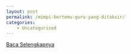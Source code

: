 ```yaml
---
layout: post
permalink: /mimpi-bertemu-guru-yang-ditaksir/
categories:
    - Uncategorized
---
```


[Baca Selengkapnya](/01)